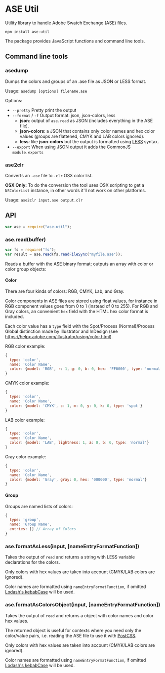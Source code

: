 ASE Util
========

Utility library to handle Adobe Swatch Exchange (ASE) files.

```
npm install ase-util
```

The package provides JavaScript functions and command line tools.


Command line tools
------------------

### asedump

Dumps the colors and groups of an .ase file as JSON or LESS format.

Usage: `asedump [options] filename.ase`

Options:
  * `--pretty` Pretty print the output
  * `--format` / `-f` Output format: json, json-colors, less
    * **json**: output of `ase.read` as JSON (includes everything in the ASE file).
    * **json-colors**: a JSON that contains only color names and hex color values (groups are flattened, CMYK and LAB colors ignored).
    * **less**: like **json-colors** but the output is formatted using [LESS](http://lesscss.org/) syntax.
  * `--export` When using JSON output it adds the CommonJS `module.exports`

### ase2clr

Converts an `.ase` file to `.clr` OSX color list.

**OSX Only:** To do the conversion the tool uses OSX scripting to get a `NSColorList` instance, in other words it'll
not work on other platforms.

Usage: `ase2clr input.ase output.clr`


API
---

```js
var ase = require("ase-util");
```

### ase.read(buffer)

```js
var fs = require("fs");
var result = ase.read(fs.readFileSync("myfile.ase"));
```

Reads a buffer with the ASE binary format; outputs an array with color or color group objects:

#### Color

There are four kinds of colors: RGB, CMYK, Lab, and Gray.

Color components in ASE files are stored using float values, for instance in RGB component values goes from 0 to 1
(instead of 0 to 255). For RGB and Gray colors, an convenient `hex` field with the HTML hex color format is included.

Each color value has a `type` field with the Spot/Process (Normal)/Process Global distinction made by Illustrator
and InDesign (see  https://helpx.adobe.com/illustrator/using/color.html).

RGB color example:
```js
{
  type: 'color',
  name: 'Color Name',
  color: {model: 'RGB', r: 1, g: 0, b: 0, hex: 'FF0000', type: 'normal'}
}
```

CMYK color example:
```js
{
  type: 'color',
  name: 'Color Name',
  color: {model: 'CMYK', c: 1, m: 0, y: 0, k: 0, type: 'spot'}
}
```

LAB color example:
```js
{
  type: 'color',
  name: 'Color Name',
  color: {model: 'LAB', lightness: 1, a: 0, b: 0, type: 'normal'}
}
```

Gray color example:
```js
{
  type: 'color',
  name: 'Color Name',
  color: {model: 'Gray', gray: 0, hex: '000000', type: 'normal'}
}
```

#### Group

Groups are named lists of colors:

```js
{
  type: 'group',
  name: 'Group Name',
  entries: [] // Array of Colors
}
```

### ase.formatAsLess(input, [nameEntryFormatFunction])

Takes the output of `read` and returns a string with LESS variable declarations for the colors.

Only colors with hex values are taken into account (CMYK/LAB colors are ignored).

Color names are formatted using `nameEntryFormatFunction`, if omitted [Lodash's kebabCase](https://lodash.com/docs#kebabCase) will be used.


### ase.formatAsColorsObject(input, [nameEntryFormatFunction])

Takes the output of `read` and returns a object with color names and color hex values.

The returned object is useful for contexts where you need only the color/value pairs, i.e. reading the ASE file to
use it with [PostCSS](https://github.com/postcss/postcss).

Only colors with hex values are taken into account (CMYK/LAB colors are ignored).

Color names are formatted using `nameEntryFormatFunction`, if omitted [Lodash's kebabCase](https://lodash.com/docs#kebabCase) will be used.
